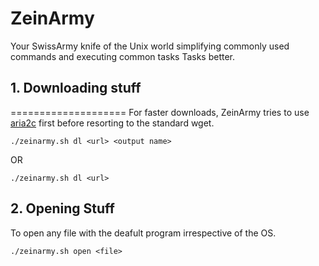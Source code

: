 # ZeinArmy
Your SwissArmy knife of the Unix world simplifying commonly used commands and executing common tasks Tasks better.

## 1. Downloading stuff
====================
 For faster downloads, ZeinArmy tries to use [aria2c](http://aria2.sourceforge.net/ "aria2c") first before resorting to the standard
wget. 

    ./zeinarmy.sh dl <url> <output name> 

OR 

    ./zeinarmy.sh dl <url>
## 2. Opening Stuff
 To open any file with the deafult program irrespective of the OS.

    ./zeinarmy.sh open <file>

